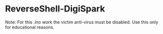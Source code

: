 # ReverseShell-DigiSpark

 Note:
  For this .ino work the victim anti-virus must be disabled.
  Use this only for educational reasons.
